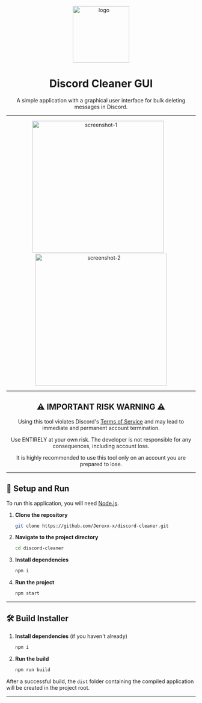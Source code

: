 <p align="center">
  <img src="https://github.com/Jerexx-x/discord-cleaner/blob/main/images/icon.png?raw=true" alt="logo" width="150">
</p>

<h1 align="center">Discord Cleaner GUI</h1>

<p align="center">
  A simple application with a graphical user interface for bulk deleting messages in Discord.
</p>

---

<p align="center">
  <img src="https://github.com/Jerexx-x/discord-cleaner/blob/main/images/1.png?raw=true" alt="screenshot-1" width="350">
  &nbsp;&nbsp;&nbsp;
  <img src="https://github.com/Jerexx-x/discord-cleaner/blob/main/images/2.png?raw=true" alt="screenshot-2" width="350">
</p>

---

<h2 align="center">⚠️ IMPORTANT RISK WARNING ⚠️</h2>

<p align="center">
  Using this tool violates Discord's <a href="https://discord.com/terms">Terms of Service</a> and may lead to immediate and permanent account termination.
</p>
<p align="center">
  Use ENTIRELY at your own risk. The developer is not responsible for any consequences, including account loss.
</p>
<p align="center">
  It is highly recommended to use this tool only on an account you are prepared to lose.
</p>

---

## 🚀 Setup and Run

To run this application, you will need [Node.js](https://nodejs.org/).

1.  **Clone the repository**
    ```sh
    git clone https://github.com/Jerexx-x/discord-cleaner.git
    ```

2.  **Navigate to the project directory**
    ```sh
    cd discord-cleaner
    ```

3.  **Install dependencies**
    ```sh
    npm i
    ```

4.  **Run the project**
    ```sh
    npm start
    ```

---

## 🛠️ Build Installer

1.  **Install dependencies** (if you haven't already)
    ```sh
    npm i
    ```

2.  **Run the build**
    ```sh
    npm run build
    ```

After a successful build, the `dist` folder containing the compiled application will be created in the project root.

---
